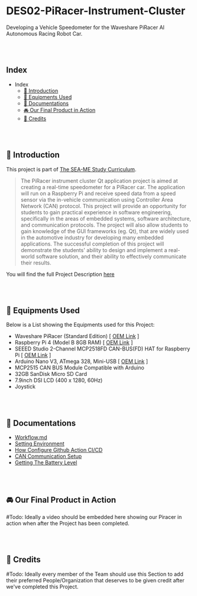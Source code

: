 # DES02-PiRacer-Instrument-Cluster
Developing a Vehicle Speedometer for the Waveshare PiRacer AI Autonomous Racing Robot Car.

<br />
<br />

## Index
- Index
  - [:loudspeaker:  Introduction](#loudspeaker--introduction)
  - [:wrench:  Equipments Used](#wrench--equipments-used)
  - [:memo:  Documentations](#memo--documentations)
  - [:oncoming_automobile:  Our Final Product in Action](#oncoming_automobile--our-final-product-in-action)
  - [:purple_heart:  Credits](#purple_heart--credits)

<br />
<br />

## :loudspeaker:  Introduction
This project is part of [The SEA-ME Study Curriculum](https://github.com/SEA-ME).
> The PiRacer instrument cluster Qt application project is aimed at creating a real-time speedometer for a PiRacer car. The application will run on a Raspberry Pi and receive speed data from a speed sensor via the in-vehicle communication using Controller Area Network (CAN) protocol. This project will provide an opportunity for students to gain practical experience in software engineering, specifically in the areas of embedded systems, software architecture, and communication protocols. The project will also allow students to gain knowledge of the GUI frameworks (eg. Qt), that are widely used in the automotive industry for developing many embedded applications. The successful completion of this project will demonstrate the students' ability to design and implement a real-world software solution, and their ability to effectively communicate their results.

You will find the full Project Description [here](https://github.com/SEA-ME/DES_Instrument-Cluster)

<br />
<br />

## :wrench:  Equipments Used
Below is a List showing the Equipments used for this Project:

- Waveshare PiRacer (Standard Edition) [ [OEM Link](https://www.waveshare.com/piracer-ai-kit.htm) ]
- Raspberry Pi 4 (Model B 8GB RAM) [ [OEM Link](https://www.raspberrypi.com/products/raspberry-pi-4-model-b/) ]
- SEEED Studio 2-Channel MCP2518FD CAN-BUS(FD) HAT for Raspberry Pi [ [OEM Link](https://www.seeedstudio.com/CAN-BUS-FD-HAT-for-Raspberry-Pi-p-4742.html) ]
- Arduino Nano V3, ATmega 328, Mini-USB [ [OEM Link](https://store.arduino.cc/en-de/products/arduino-nano) ]
- MCP2515 CAN BUS Module Compatible with Arduino
- 32GB SanDisk Micro SD Card
- 7.9inch DSI LCD (400 x 1280, 60Hz)
- Joystick

<br />
<br />

## :memo:  Documentations
- [Workflow.md](/docs/Workflow.md)
- [Setting Environment](/docs/environment.md)
- [How Configure Github Action CI/CD](https://github.com/sejoonkimmm/Car-instrument/wiki/How-Configure-Cross-compile-on-Github-action---Docker%3F)
- [CAN Communication Setup](/docs/CAN_Communication.md)
- [Getting The Battery Level](/docs/Battery_Level.md)

<br />
<br />

## :oncoming_automobile:  Our Final Product in Action
#Todo: Ideally a video should be embedded here showing our Piracer in action when after the Project has been completed.

<br />
<br />

## :purple_heart:  Credits
#Todo: Ideally every member of the Team should use this Section to add their preferred People/Organization that deserves to be given credit after we've completed this Project.

<br />
<br />

